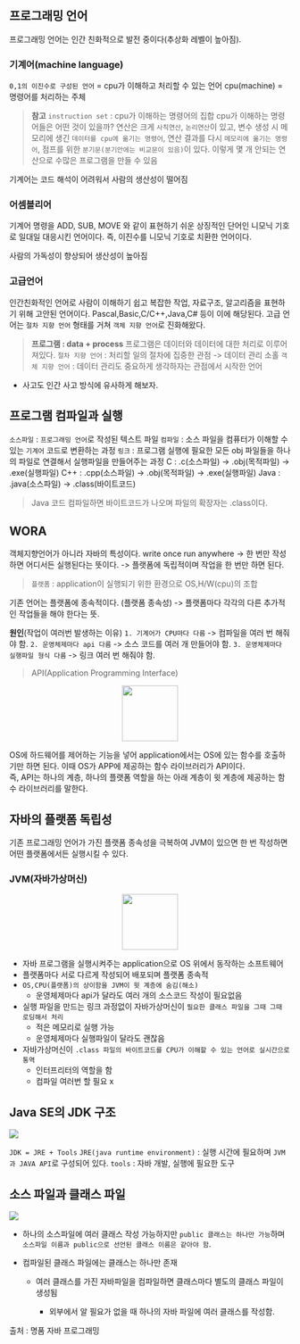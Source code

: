 ## 프로그래밍 언어
프로그래밍 언어는 인간 친화적으로 발전 중이다(추상화 레벨이 높아짐).
### 기계어(machine language)
`0,1의 이진수로 구성된 언어` = cpu가 이해하고 처리할 수 있는 언어
cpu(machine) = 명령어를 처리하는 주체
> **참고**
`instruction set` : cpu가 이해하는 명령어의 집합
cpu가 이해하는 명령어들은 어떤 것이 있을까?
연산은 크게 `사칙연산`, `논리연산`이 있고,
변수 생성 시 메모리에 생긴 `데이터를 cpu에 옮기는 명령어`,
연산 결과를 다시 `메모리에 옮기는 명령어`,
점프를 위한 `분기문(분기안에는 비교문이 있음)`이 있다.
이렇게 몇 개 안되는 연산으로 수많은 프로그램을 만들 수 있음

기계어는 코드 해석이 어려워서 사람의 생산성이 떨어짐

### 어셈블리어

기계어 명령을 ADD, SUB, MOVE 와 같이 표현하기 쉬운 상징적인 단어인 니모닉 기호로 일대일 대응시킨 언어이다.
즉, 이진수를 니모닉 기호로 치환한 언어이다.

사람의 가독성이 향상되어 생산성이 높아짐

### 고급언어

인간친화적인 언어로 사람이 이해하기 쉽고 복잡한 작업, 자료구조, 알고리즘을 표현하기 위해 고안된 언어이다.
Pascal,Basic,C/C++,Java,C# 등이 이에 해당된다.
고급 언어는 `절차 지향 언어` 형태를 거쳐 `객체 지향 언어`로 진화해왔다.

> **프로그램 : data + process**
프로그램은 데이터와 데이터에 대한 처리로 이루어져있다.
`절차 지향 언어` : 처리할 일의 절차에 집중한 관점
-> 데이터 관리 소홀
`객체 지향 언어` : 데이터 관리도 중요하게 생각하자는 관점에서 시작한 언어  
+ 사고도 인간 사고 방식에 유사하게 해보자.


## 프로그램 컴파일과 실행

`소스파일` : `프로그래밍 언어`로 작성된 텍스트 파일
`컴파일` : 소스 파일을 컴퓨터가 이해할 수 있는 `기계어` 코드로 변환하는 과정
`링크` : 프로그램 실행에 필요한 모든 obj 파일들을 하나의 파일로 연결해서 실행파일을 만들어주는 과정
C : .c(소스파일) -> .obj(목적파일) -> .exe(실행파일)
C++ : .cpp(소스파일) -> .obj(목적파일) -> .exe(실행파일)
Java : .java(소스파일) -> .class(바이트코드)

> Java 코드 컴파일하면 바이트코드가 나오며 파일의 확장자는 .class이다.


## WORA
객체지향언어가 아니라 자바의 특성이다.
write once run anywhere
-> 한 번만 작성하면 어디서든 실행된다는 뜻이다.
-> 플랫폼에 독립적이며 작업을 한 번만 하면 된다.

> `플랫폼` : application이 실행되기 위한 환경으로 OS,H/W(cpu)의 조합

기존 언어는 플랫폼에 종속적이다. (플랫폼 종속성)
-> 플랫폼마다 각각의 다른 추가적인 작업들을 해야 한다는 뜻.

**원인**(작업이 여러번 발생하는 이유)
`1. 기계어가 CPU마다 다름`
-> 컴파일을 여러 번 해줘야 함.
`2. 운영체제마다 api 다름`
-> 소스 코드를 여러 개 만들어야 함.
`3. 운영체제마다 실행파일 형식 다름`
-> 링크 여러 번 해줘야 함.

> API(Application Programming Interface)
<p align='center'><img src="https://velog.velcdn.com/images/qwp_o_/post/fe4a7bee-f7c0-46dd-8d60-8bb5d71a9e62/image.png
" width=100 height=100 /></p>
OS에 하드웨어를 제어하는 기능을 넣어 application에서는 OS에 있는 함수를 호출하기만 하면 된다. 이때 OS가 APP에 제공하는 함수 라이브러리가 API이다.<br>
즉, API는 하나의 계층, 하나의 플랫폼 역할을 하는 아래 계층이 윗 계층에 제공하는 함수 라이브러리를 말한다.

## 자바의 플랫폼 독립성
기존 프로그래밍 언어가 가진 플랫폼 종속성을 극복하여 JVM이 있으면 한 번 작성하면 어떤 플랫폼에서든 실행시킬 수 있다.
### JVM(자바가상머신)
<p align='center'><img src="https://velog.velcdn.com/images/qwp_o_/post/4f8917e6-6095-4bba-8648-1a89958a64ca/image.png
" width=100 height=100 /></p>

- 자바 프로그램을 실행시켜주는 application으로 OS 위에서 동작하는 소프트웨어
- 플랫폼마다 서로 다르게 작성되어 배포되며 플랫폼 종속적
- `OS,CPU(플랫폼)의 상이함을 JVM이 윗 계층에 숨김(해소)`
    - 운영체제마다 api가 달라도 여러 개의 소스코드 작성이 필요없음
- 실행 파일을 만드는 링크 과정없이 자바가상머신이 `필요한 클래스 파일을 그때 그때 로딩해서 처리`
    - 적은 메모리로 실행 가능
    - 운영체제마다 실행파일이 달라도 괜찮음
- 자바가상머신이 `.class 파일의 바이트코드를 CPU가 이해할 수 있는 언어로 실시간으로 통역`
    - 인터프리터의 역할을 함
    - 컴파일 여러번 할 필요 x

## Java SE의 JDK 구조
![](https://velog.velcdn.com/images/qwp_o_/post/bc8b11af-1ebe-41db-978a-b4c0e7edb8ef/image.png)

`JDK = JRE + Tools`
`JRE(java runtime environment)` : 실행 시간에 필요하며 `JVM과 JAVA API`로 구성되어 있다.
`tools` : 자바 개발, 실행에 필요한 도구


## 소스 파일과 클래스 파일

![](https://velog.velcdn.com/images/qwp_o_/post/ca254ace-5210-4072-bd7e-76f90aec249f/image.png)

- 하나의 소스파일에 여러 클래스 작성 가능하지만 `public 클래스는 하나만 가능`하며 `소스파일 이름과 public으로 선언된 클래스 이름은 같아야 함`.

- 컴파일된 클래스 파일에는 클래스는 하나만 존재
    - 여러 클래스를 가진 자바파일을 컴파일하면 클래스마다 별도의 클래스 파일이 생성됨

        - 외부에서 알 필요가 없을 때 하나의 자바 파일에 여러 클래스를 작성함.

출처 : 명품 자바 프로그래밍